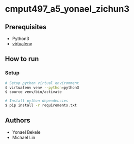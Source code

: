 # cmput497_a5_yonael_zichun3

## Prerequisites

-   Python3
-   [virtualenv](https://virtualenv.pypa.io/en/latest/)

## How to run

### Setup

```sh
# Setup python virtual environment
$ virtualenv venv --python=python3
$ source venv/bin/activate

# Install python dependencies
$ pip install -r requirements.txt
```

## Authors

-   Yonael Bekele
-   Michael Lin
